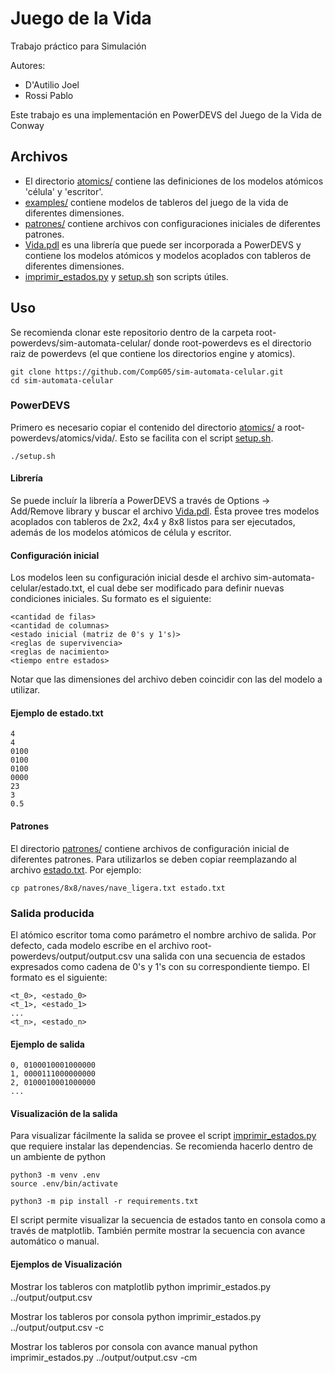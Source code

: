 # Juego de la Vida

Trabajo práctico para Simulación

Autores:

- D'Autilio Joel
- Rossi Pablo

Este trabajo es una implementación en PowerDEVS del Juego de la Vida de Conway

## Archivos

- El directorio [atomics/](atomics) contiene las definiciones de los modelos atómicos 'célula' y 'escritor'.
- [examples/](examples) contiene modelos de tableros del juego de la vida de diferentes dimensiones.
- [patrones/](patrones) contiene archivos con configuraciones iniciales de diferentes patrones.
- [Vida.pdl](Vida.pdl) es una librería que puede ser incorporada a PowerDEVS y contiene los modelos atómicos y modelos acoplados con tableros de diferentes dimensiones.
- [imprimir_estados.py](imprimir_estados.py) y [setup.sh](setup.sh) son scripts útiles.


## Uso

Se recomienda clonar este repositorio dentro de la carpeta root-powerdevs/sim-automata-celular/ donde root-powerdevs es el directorio raiz de powerdevs (el que contiene los directorios engine y atomics).

    git clone https://github.com/CompG05/sim-automata-celular.git
    cd sim-automata-celular

### PowerDEVS

Primero es necesario copiar el contenido del directorio [atomics/](atomics) a root-powerdevs/atomics/vida/. Esto se facilita con el script [setup.sh](setup.sh).

    ./setup.sh

#### Librería
Se puede incluír la librería a PowerDEVS a través de Options -> Add/Remove library y buscar el archivo [Vida.pdl](Vida.pdl). Ésta provee tres modelos acoplados con tableros de 2x2, 4x4 y 8x8 listos para ser ejecutados, además de los modelos atómicos de célula y escritor.

#### Configuración inicial

Los modelos leen su configuración inicial desde el archivo sim-automata-celular/estado.txt, el cual debe ser modificado para definir nuevas condiciones iniciales. Su formato es el siguiente:

    <cantidad de filas>
    <cantidad de columnas>
    <estado inicial (matriz de 0's y 1's)>
    <reglas de supervivencia>
    <reglas de nacimiento>
    <tiempo entre estados>

Notar que las dimensiones del archivo deben coincidir con las del modelo a utilizar.

#### Ejemplo de estado.txt

    4
    4
    0100
    0100
    0100
    0000
    23
    3
    0.5

#### Patrones
El directorio [patrones/](patrones) contiene archivos de configuración inicial de diferentes patrones. Para utilizarlos se deben copiar reemplazando al archivo [estado.txt](estado.txt). Por ejemplo:
    
    cp patrones/8x8/naves/nave_ligera.txt estado.txt

### Salida producida

El atómico escritor toma como parámetro el nombre archivo de salida. Por defecto, cada modelo escribe en el archivo root-powerdevs/output/output.csv una salida con una secuencia de estados expresados como cadena de 0's y 1's con su correspondiente tiempo. El formato es el siguiente:

    <t_0>, <estado_0>
    <t_1>, <estado_1>
    ...
    <t_n>, <estado_n>

#### Ejemplo de salida

    0, 0100010001000000
    1, 0000111000000000
    2, 0100010001000000
    ...

#### Visualización de la salida

Para visualizar fácilmente la salida se provee el script [imprimir_estados.py](imprimir_estados.py) que requiere instalar las dependencias. Se recomienda hacerlo dentro de un ambiente de python

    python3 -m venv .env
    source .env/bin/activate

    python3 -m pip install -r requirements.txt

El script permite visualizar la secuencia de estados tanto en consola como a través de matplotlib. También permite mostrar la secuencia con avance automático o manual.

#### Ejemplos de Visualización

Mostrar los tableros con matplotlib
    python imprimir_estados.py ../output/output.csv

Mostrar los tableros por consola
    python imprimir_estados.py ../output/output.csv -c

Mostrar los tableros por consola con avance manual
    python imprimir_estados.py ../output/output.csv -cm
